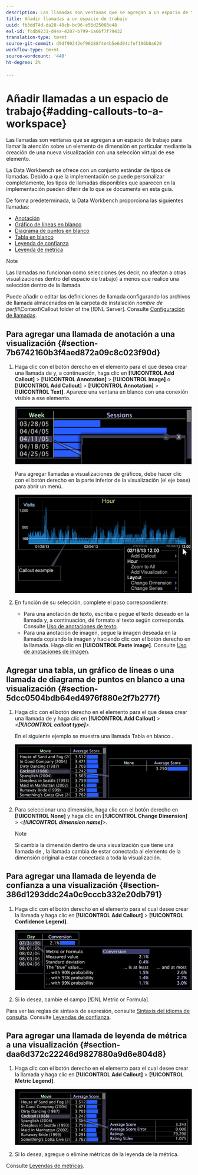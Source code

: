 ```yaml
---
description: Las llamadas son ventanas que se agregan a un espacio de trabajo para llamar la atención sobre un elemento de dimensión en particular mediante la creación de una nueva visualización con una selección virtual de ese elemento.
title: Añadir llamadas a un espacio de trabajo
uuid: fb3dd74d-da20-40cb-bc96-e56d25003e48
exl-id: fcdb9231-d44a-4287-b799-6a66f7f79432
translation-type: tm+mt
source-git-commit: d9df90242ef96188f4e4b5e6d04cfef196b0a628
workflow-type: tm+mt
source-wordcount: '440'
ht-degree: 2%

---
```


# Añadir llamadas a un espacio de trabajo{#adding-callouts-to-a-workspace}

Las llamadas son ventanas que se agregan a un espacio de trabajo para llamar la atención sobre un elemento de dimensión en particular mediante la creación de una nueva visualización con una selección virtual de ese elemento.

La Data Workbench se ofrece con un conjunto estándar de tipos de llamadas. Debido a que la implementación se puede personalizar completamente, los tipos de llamadas disponibles que aparecen en la implementación pueden diferir de lo que se documenta en esta guía.

De forma predeterminada, la Data Workbench proporciona las siguientes llamadas:

* [Anotación](../../../home/c-get-started/c-vis/c-call-wkspc.md#section-7b6742160b3f4aed872a09c8c023f90d)
* [Gráfico de líneas en blanco](../../../home/c-get-started/c-vis/c-call-wkspc.md#section-5dcc0504bdb64ed4976f880e2f7b277f)
* [Diagrama de puntos en blanco](../../../home/c-get-started/c-vis/c-call-wkspc.md#section-5dcc0504bdb64ed4976f880e2f7b277f)
* [Tabla en blanco](../../../home/c-get-started/c-vis/c-call-wkspc.md#section-5dcc0504bdb64ed4976f880e2f7b277f)
* [Leyenda de confianza](../../../home/c-get-started/c-vis/c-call-wkspc.md#section-386d1293ddc24a0c9cccb332e20db791)
* [Leyenda de métrica](../../../home/c-get-started/c-vis/c-call-wkspc.md#section-daa6d372c22246d9827880a9d6e804d8)

>[!NOTE]
>
>Las llamadas no funcionan como selecciones (es decir, no afectan a otras visualizaciones dentro del espacio de trabajo) a menos que realice una selección dentro de la llamada.

Puede añadir o editar las definiciones de llamada configurando los archivos de llamada almacenados en la carpeta de instalación *nombre de perfil*\Context\Callout folder of the [!DNL Server]. Consulte [Configuración de llamadas](../../../home/c-get-started/c-intf-anlys-ftrs/c-config-callouts.md#concept-f6e91e172f5e4c009245c9c549beb76a).

## Para agregar una llamada de anotación a una visualización {#section-7b6742160b3f4aed872a09c8c023f90d}

1. Haga clic con el botón derecho en el elemento para el que desea crear una llamada de y, a continuación, haga clic en **[!UICONTROL Add Callout]** > **[!UICONTROL Annotation]** > **[!UICONTROL Image]** o **[!UICONTROL Add Callout]** > **[!UICONTROL Annotation]** > **[!UICONTROL Text]**. Aparece una ventana en blanco con una conexión visible a ese elemento.

   ![](assets/client-call.png)

   Para agregar llamadas a visualizaciones de gráficos, debe hacer clic con el botón derecho en la parte inferior de la visualización (el eje base) para abrir un menú.

   ![](assets/visualization_callout_linegraph.png)

1. En función de su selección, complete el paso correspondiente:

   * Para una anotación de texto, escriba o pegue el texto deseado en la llamada y, a continuación, dé formato al texto según corresponda. Consulte [Uso de anotaciones de texto](../../../home/c-get-started/c-analysis-vis/c-annots/c-text-annots.md#concept-55b4aa3e0c58470b8e3c9d452e12a777).
   * Para una anotación de imagen, pegue la imagen deseada en la llamada copiando la imagen y haciendo clic con el botón derecho en la llamada. Haga clic en **[!UICONTROL Paste image]**. Consulte [Uso de anotaciones de imagen](../../../home/c-get-started/c-analysis-vis/c-annots/c-image-annots.md#concept-02081ed7d91c4fdcb8fc863f2a51c962).

## Agregar una tabla, un gráfico de líneas o una llamada de diagrama de puntos en blanco a una visualización {#section-5dcc0504bdb64ed4976f880e2f7b277f}

1. Haga clic con el botón derecho en el elemento para el que desea crear una llamada de y haga clic en **[!UICONTROL Add Callout]** > *&lt;**[!UICONTROL callout type]**>*.

   En el siguiente ejemplo se muestra una llamada Tabla en blanco .

   ![](assets/vis_callout_blank_bar_graph.png)

1. Para seleccionar una dimensión, haga clic con el botón derecho en **[!UICONTROL None]** y haga clic en **[!UICONTROL Change Dimension]** > *&lt;**[!UICONTROL dimension name]**>*.

   >[!NOTE]
   >
   >Si cambia la dimensión dentro de una visualización que tiene una llamada de , la llamada cambia de estar conectada al elemento de la dimensión original a estar conectada a toda la visualización.

## Para agregar una llamada de leyenda de confianza a una visualización {#section-386d1293ddc24a0c9cccb332e20db791}

1. Haga clic con el botón derecho en el elemento para el cual desee crear la llamada y haga clic en **[!UICONTROL Add Callout]** > **[!UICONTROL Confidence Legend]**.

   ![](assets/vis_callout_confidenceLegend.png)

1. Si lo desea, cambie el campo [!DNL Metric or Formula].

Para ver las reglas de sintaxis de expresión, consulte [Sintaxis del idioma de consulta](../../../home/c-get-started/c-qry-lang-syntx/c-qry-lang-syntx.md#concept-15d1d3f5164a47d49468c5acb7299d9f). Consulte [Leyendas de confianza](../../../home/c-get-started/c-analysis-vis/c-legends/c-conf-leg.md#concept-73db81c2c218427786c04068aa778efd).

## Para agregar una llamada de leyenda de métrica a una visualización {#section-daa6d372c22246d9827880a9d6e804d8}

1. Haga clic con el botón derecho en el elemento para el cual desee crear la llamada y haga clic en **[!UICONTROL Add Callout]** > **[!UICONTROL Metric Legend]**.

   ![](assets/vis_callout_metricLegend.png)

1. Si lo desea, agregue o elimine métricas de la leyenda de la métrica.

Consulte [Leyendas de métricas](../../../home/c-get-started/c-analysis-vis/c-legends/c-metric-leg.md#concept-e7195bc8f7844ae295bda3a88b028d5b).
